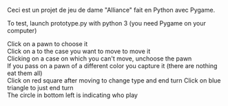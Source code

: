 Ceci est un projet de jeu de dame "Alliance" fait en Python avec Pygame.

To test, launch prototype.py with python 3 (you need Pygame on your computer)  
   
Click on a pawn to choose it  
Click on a to the case you want to move to move it  
Clicking on a case on which you can't move, unchoose the pawn    
If you pass on a pawn of a different color you capture it (there are nothing eat them all)   
Click on red square after moving to change type and end turn
Click on blue triangle to just end turn   
The circle in bottom left is indicating who play  